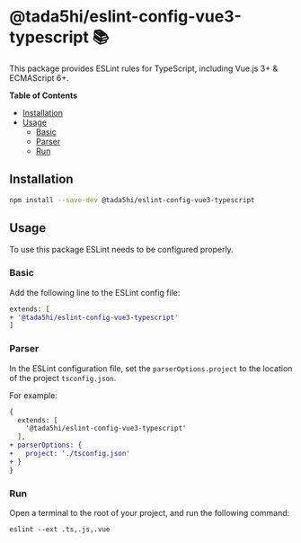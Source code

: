 # @tada5hi/eslint-config-vue3-typescript 📚
This package provides ESLint rules for TypeScript, including Vue.js 3+ & ECMAScript 6+.

**Table of Contents**

- [Installation](#installation)
- [Usage](#usage)
  - [Basic](#basic)
  - [Parser](#parser)
  - [Run](#run)

## Installation

```bash
npm install --save-dev @tada5hi/eslint-config-vue3-typescript
```

## Usage

To use this package ESLint needs to be configured properly.

### Basic

Add the following line to the ESLint config file:

```diff
extends: [
+ '@tada5hi/eslint-config-vue3-typescript'
]
```

### Parser

In the ESLint configuration file, set the `parserOptions.project` to the location of the project `tsconfig.json`.

For example:

```diff
{
  extends: [
    '@tada5hi/eslint-config-vue3-typescript'
  ],
+ parserOptions: {
+   project: './tsconfig.json'
+ }
}
```

### Run

Open a terminal to the root of your project, and run the following command:

```shell
eslint --ext .ts,.js,.vue
```
